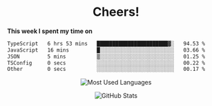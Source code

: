 <h1 align="center">Cheers!</h1>

**This week I spent my time on**
<!--START_SECTION:waka-->

```txt
TypeScript   6 hrs 53 mins   ███████████████████████▓░   94.53 %
JavaScript   16 mins         █░░░░░░░░░░░░░░░░░░░░░░░░   03.66 %
JSON         5 mins          ▒░░░░░░░░░░░░░░░░░░░░░░░░   01.25 %
TSConfig     0 secs          ░░░░░░░░░░░░░░░░░░░░░░░░░   00.22 %
Other        0 secs          ░░░░░░░░░░░░░░░░░░░░░░░░░   00.17 %
```

<!--END_SECTION:waka-->

<p align="center"><img src="https://github-readme-stats.vercel.app/api/top-langs/?username=thnkrn&layout=compact&hide=html&theme=tokyonight" alt="Most Used Languages" /></p>

<p align="center"><img src="https://github-readme-stats.vercel.app/api?username=thnkrn&show_icons=true&count_private=true&theme=tokyonight&show=reviews&hide_rank=false&rank_icon=github" alt="GitHub Stats" /></p>

<!-- <p align="center"><a href="https://wakatime.com"><img src="https://wakatime.com/share/@thnkrn/40092326-d1bd-471b-89da-9a7c63939402.png" /></p>
 -->
